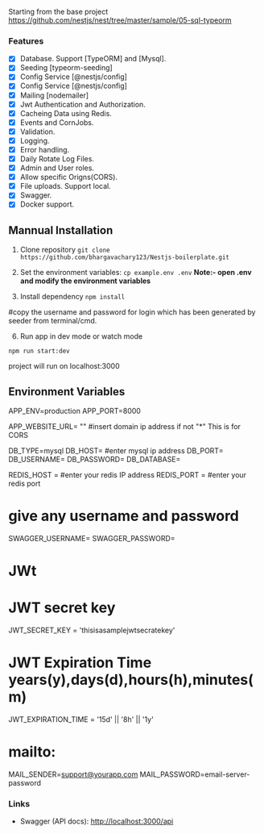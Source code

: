 Starting from the base project https://github.com/nestjs/nest/tree/master/sample/05-sql-typeorm

### Features

- [x] Database. Support [TypeORM] and [Mysql].
- [x] Seeding [typeorm-seeding]
- [x] Config Service [@nestjs/config]
- [x] Config Service [@nestjs/config]
- [x] Mailing [nodemailer]
- [x] Jwt Authentication and Authorization.
- [x] Cacheing Data using Redis.
- [x] Events and CornJobs.
- [x] Validation.
- [x] Logging.
- [x] Error handling.
- [x] Daily Rotate Log Files.
- [x] Admin and User roles.
- [x] Allow specific Origns(CORS).
- [x] File uploads. Support local.
- [x] Swagger.
- [x] Docker support.

## Mannual Installation

1. Clone repository
   `git clone https://github.com/bhargavachary123/Nestjs-boilerplate.git `

2. Set the environment variables:
    `cp example.env .env`
**Note:- open .env and modify the environment variables**

3. Install dependency 
    `npm install`

#copy the username and password for login which has been generated by seeder from terminal/cmd.

6. Run app in dev mode or watch mode

`npm run start:dev`

project will run on localhost:3000

## Environment Variables
APP_ENV=production
APP_PORT=8000

APP_WEBSITE_URL= "" #insert domain ip address if not "*" This is for CORS

DB_TYPE=mysql
DB_HOST=  #enter mysql ip address
DB_PORT=
DB_USERNAME=
DB_PASSWORD=
DB_DATABASE=

REDIS_HOST = #enter your redis IP address
REDIS_PORT = #enter your redis port

# give any username and password
SWAGGER_USERNAME=
SWAGGER_PASSWORD=

# JWt
# JWT secret key
JWT_SECRET_KEY = 'thisisasamplejwtsecratekey'
# JWT Expiration Time years(y),days(d),hours(h),minutes(m)
JWT_EXPIRATION_TIME = '15d' || '8h' || '1y'

# mailto:
MAIL_SENDER=support@yourapp.com
MAIL_PASSWORD=email-server-password
### Links
- Swagger (API docs): <http://localhost:3000/api>
